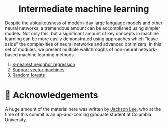 <div align=center>

# Intermediate machine learning

</div>

Despite the ubiquitousness of modern-day large language models and other neural networks, a tremendous amount can be accomplished using simpler models. Not only this, but a significant amount of key concepts in machine learning can be more easily demonstrated using approaches which "leave aside" the complexities of neural networks and advanced optimizers. In this set of modules, we present multiple walkthroughs of non-neural network-based machine learning methods.

1. [K-nearest neighbor regression](https://colab.research.google.com/github/matthewcarbone/Bootcamp/blob/master/Modules/04_Intermediate_machine_learning/01_KNN.ipynb)
2. [Support vector machines](https://colab.research.google.com/github/matthewcarbone/Bootcamp/blob/master/Modules/04_Intermediate_machine_learning/02_SVM.ipynb)
3. [Random forests](https://colab.research.google.com/github/matthewcarbone/Bootcamp/blob/master/Modules/04_Intermediate_machine_learning/03_RF.ipynb)


# 🙏 Acknowledgements

A huge amount of the material here was written by [Jackson Lee](https://github.com/JackieLee23/), who at the time of this commit is an up-and-coming graduate student at Columbia University.
